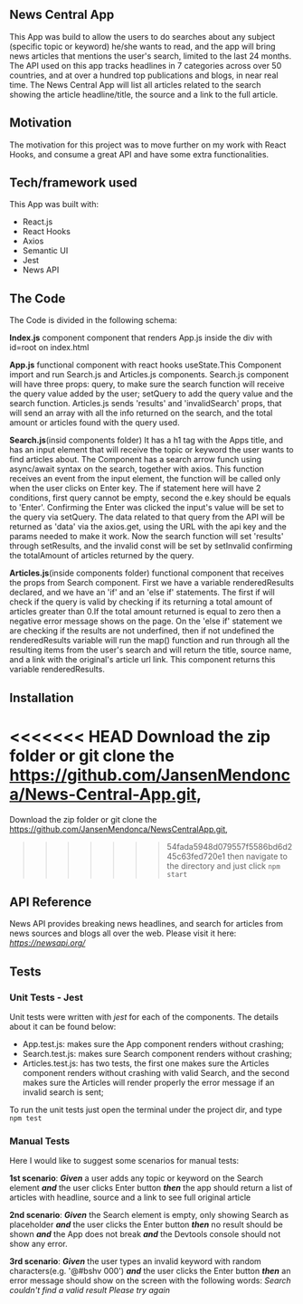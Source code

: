 ## News Central App

This App was build to allow the users to do searches about any subject (specific topic or keyword) he/she wants to read, and 
the app will bring news articles that mentions the user's search, limited to the last 24 months. 
The API used on this app tracks headlines in 7 categories across over 50 countries, and at over a hundred top publications
and blogs, in near real time.
The News Central App will list all articles related to the search showing the article headline/title, the source and a link
to the full article.

## Motivation

The motivation for this project was to move further on my work with React Hooks, and consume a great API and have some extra functionalities.

## Tech/framework used

This App was built with:
- React.js
- React Hooks
- Axios
- Semantic UI
- Jest
- News API

## The Code

The Code is divided in the following schema:

**Index.js** component
component that renders App.js inside the div with id=root on index.html

**App.js**
functional component with react hooks useState.This Component import and run Search.js and  Articles.js components.
Search.js component will have three props: query, to make sure the search function will receive the
query value added by the user; setQuery to add the query value and the search function.
Articles.js sends 'results' and 'invalidSearch' props, that will send an array
with all the info returned on the search, and the total amount or articles found with the query used.

**Search.js**(insid components folder)
It has a h1 tag with the Apps title, and has an input element that will receive the topic or keyword the user wants 
to find articles about. The Component has a search arrow funch using async/await syntax on the search, together with axios. 
This function receives an event from the input element, the function will be called only when the user clicks on Enter key.
The if statement here will have 2 conditions, first query cannot be empty, second the e.key should be equals to 'Enter'.
Confirming the Enter was clicked the input's value will be set to the query via setQuery. The data related to that query 
from the API will be returned as 'data' via the axios.get, using the URL with the api key and the params needed to make it work.
Now the search function will set 'results' through setResults, and the invalid const will be set by setInvalid confirming 
the totalAmount of articles returned by the query.
				
**Articles.js**(inside components folder)
functional component that receives the props from Search component. First we have a variable renderedResults declared, 
and we have an 'if' and an 'else if' statements. The first if will check if the query is valid by checking if its returning 
a total amount of articles greater than 0.If the total amount returned is equal to zero then a negative error message shows on the page.
On the 'else if' statement we are checking if the results are not underfined, then if not undefined the renderedResults variable 
will run the map() function and run through all the resulting items from the user's search and will return the title, source name, 
and a link with the original's article url link. This component returns this variable renderedResults. 

## Installation

<<<<<<< HEAD
Download the zip folder or git clone the https://github.com/JansenMendonca/News-Central-App.git, 
=======
Download the zip folder or git clone the https://github.com/JansenMendonca/NewsCentralApp.git, 
>>>>>>> 54fada5948d079557f5586bd6d245c63fed720e1
then navigate to the directory and just click `npm start`

## API Reference

News API provides breaking news headlines, and search for articles from news sources and blogs all over the web. Please visit it here: *https://newsapi.org/* 

## Tests

### Unit Tests - Jest
Unit tests were written with *jest* for each of the components. The details about it can be found below:
- App.test.js: makes sure the App component renders without crashing;
- Search.test.js: makes sure Search component renders without crashing;
- Articles.test.js: has two tests, the first one makes sure the Articles component renders without crashing with valid Search, 
and the second makes sure the Articles will render properly the error message if an invalid search is sent;

To run the unit tests just open the terminal under the project dir, and type `npm test` 

### Manual Tests
Here I would like to suggest some scenarios for manual tests:

**1st scenario**:
***Given***  a user adds any topic or keyword on the Search element
***and*** the user clicks Enter button
***then*** the app should return a list of articles with headline, source and a link to see full original article

**2nd scenario**:
***Given*** the Search element is empty, only showing Search as placeholder
***and*** the user clicks the Enter button
***then*** no result should be shown ***and*** the App does not break ***and*** the Devtools console should not show any error.

**3rd scenario**:
***Given*** the user types an invalid keyword with random characters(e.g. '@#bshv 000')
***and*** the user clicks the Enter button
***then*** an error message should show on the screen with the following words:
*Search couldn't find a valid result
Please try again*
